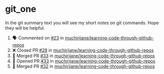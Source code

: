 # git_one
In the git summary text you will see my short notes on git commands. Hope they will be helpful.

<!--START_SECTION:activity-->
1. 🗣 Commented on [#23](https://github.com/muchirijane/learning-code-through-github-repos/issues/23) in [muchirijane/learning-code-through-github-repos](https://github.com/muchirijane/learning-code-through-github-repos)
2. ❌ Closed PR [#28](https://github.com/muchirijane/learning-code-through-github-repos/pull/28) in [muchirijane/learning-code-through-github-repos](https://github.com/muchirijane/learning-code-through-github-repos)
3. 🎉 Merged PR [#33](https://github.com/muchirijane/learning-code-through-github-repos/pull/33) in [muchirijane/learning-code-through-github-repos](https://github.com/muchirijane/learning-code-through-github-repos)
4. 💪 Opened PR [#33](https://github.com/muchirijane/learning-code-through-github-repos/pull/33) in [muchirijane/learning-code-through-github-repos](https://github.com/muchirijane/learning-code-through-github-repos)
5. 🎉 Merged PR [#32](https://github.com/muchirijane/learning-code-through-github-repos/pull/32) in [muchirijane/learning-code-through-github-repos](https://github.com/muchirijane/learning-code-through-github-repos)
<!--END_SECTION:activity-->
